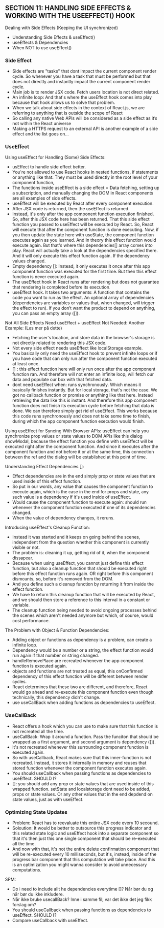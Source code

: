 ## SECTION 11: HANDLING SIDE EFFECTS & WORKING WITH THE USEEFFECT() HOOK

Dealing with Side Effects (Keeping the UI synchronized)

- Understanding Side Effects & useEffect()
- useEffects & Dependencies
- When NOT to use useEffect()

### Side Effect

- Side effects are "tasks" that dont impact the current component render cycle. So whenever you have a task that must be performed but that does not directly and instantly impact the current component render cycle.
- Main job is to render JSX code. Fetch users location is not direct related.
- An infinite loop: And that's where the useEffect hook comes into play because that hook allows us to solve that problem.
- When we talk about side effects in the context of React.js, we are referring to anything that is outside the scope of React
- So calling any native Web APIs will be considered as a side effect as it’s not within the React universe
- Making a HTTPS request to an external API is another example of a side effect and the list goes on…

### UseEffect

Using useEffect for Handling (Some) Side Effects:

- usEffect to handle side effect better.
- You're not allowed to use React hooks in nested functions, if statements or anything like that. They must be used directly in the root level of your component function,
- The functions inside useEffect is a side effect = Data fetching, setting up a subscription, and manually changing the DOM in React components are all examples of side effects.
- useEffect will be executed by React after every component execution.
- After JSX code is returned, then the useEffect is returned.
- Instead, it's only after the app component function execution finished. So, after this JSX code here has been returned. That this side effect function you passed to useEffect will be executed by React. So, React will execute that after the component function is done executing. Now, if you then update the state here with useState, the component function executes again as you learned. And in theory this effect function would execute again. But that's where this dependencies[] array comes into play. React will actually take a look at the dependencies specified there. And it will only execute this effect function again. If the dependency values changed.
- Empty dependency []: Instead, it only executes it once after this app component function was executed for the first time. But then this effect function is never executed again.
- The useEffect hook in React runs after rendering but does not guarantee that rendering is completed before its execution.
- useEffect hook. It takes two arguments:
  A function that contains the code you want to run as the effect.
  An optional array of dependencies (dependencies are variables or values that, when changed, will trigger the effect to run). If you don’t want the product to depend on anything, you can pass an empty array ([]).

Not All Side Effects Need useEffect + useEffect Not Needed: Another Example: (Les mer på dette)

- Fetching the user's location, and store data in the browser's storage is not directly related to rendering this JSX code.
- Not every side effect needs useEffect like localStorage example.
- You basically only need the useEffect hook to prevent infinite loops or if you have code that can only run after the component function executed at least once.
- [] : this effect function here will only run once after the app component function ran. And therefore will not enter an infinite loop, will fetch our data and populate our box with that fetched data.
- dont need useEffect when: runs synchronously. Which means it basically finishes instantly. But for local storage, that's not the case. We got no callback function or promise or anything like that here. Instead retrieving the data like this is instant. And therefore this app component function does not finish its execution cycle before fetching that data is done. We can therefore simply get rid of useEffect. This works because this code runs synchronously and does not take some time to finish, during which the app component function execution would finish.

Using useEffect for Syncing With Browser APIs: useEffect can help you synchronize prop values or state values to DOM APIs like this dialog showModal, because the effect function you define with useEffect will be executed right after the component function. And since it executes after the component function and not before it or at the same time, this connection between the ref and the dialog will be established at this point of time.

Understanding Effect Dependencies []:

- Effect dependencies are in the end simply prop or state values that are used inside of this effect function.
- So put in our words, any value that causes the component function to execute again, which is the case in the end for props and state, any such value is a dependency if it's used inside of useEffect.
- Would cause the component function to execute again: should run whenever the component function executed if one of its dependencies changed.
- When the value of dependency changes, it reruns.

Introducing useEffect's Cleanup Function:

- Instead it was started and it keeps on going behind the scenes, independent from the question whether this component is currently visible or not.
- The problem is: cleaning it up, getting rid of it, when the component dissapear.
- Because when using useEffect, you cannot just define this effect function, but also a cleanup function that should be executed right before this effect function runs again. OR right before this component dismounts, so, before it's removed from the DOM.
- And you define such a cleanup function by returning it from inside the effect function.
- We have to return this cleanup function that will be executed by React, and we should then store a reference to this interval in a constant or variable.
- The cleanup function being needed to avoid ongoing processes behind the scenes which aren't needed anymore but which, of course, would cost performance.

The Problem with Object & Function Dependencies:

- Adding object or functions as dependency is a problem, can create a infinite loop.
- Dependency would be a number or a string, the effect function would run again if that number or string changed.
- handleRemovePlace are recreated whenever the app component function is executed again.
- objects and functions are not treated as equal, this onConfirmed dependency of this effect function will be different between render cycles.
- React determines that these two are different, and therefore, React would go ahead and re-execute this component function even though technically, this dependency didn't change.
- use useCallBack when adding functions as dependencies to useEffect.

### UseCallBack

- React offers a hook which you can use to make sure that this function is not recreated all the time.
- useCallBack: Wrap it around a function. Pass the funciton that should be wrapped as a first argument, and second argument is dependency ([]).
- it's not recreated whenever this surrounding component function is executed again.
- So with useCallback, React makes sure that this inner-function is not recreated. Instead, it stores it internally in memory and reuses that stored function whenever the component function executes again.
- You should useCallback when passing functions as dependencies to useEffect. SHOULD I?
- []: you should add any prop or state values that are used inside of this wrapped function. setState and localstorage dont need to be added, props or state values. Or any other values that in the end depdend on state values, just as with useEffect.

### Optimizing State Updates

- Problem: React has to reevaluate this entire JSX code every 10 secound.
- Soloution: It would be better to outsource this progress indicator and this related state logic and useEffect hook into a separate component so that it's then just this one single component that should be re-executed all the time.
- And now with that, it's not the entire delete confirmation component that will be re-executed every 10 milliseconds, but it's, instead, inside of the progress bar component that this computation will take place. And this is an optimization you might wanna consider to avoid unnecessary computations.

SPM:

- Do i need to include allt he dependencies everytime []? Når bør du og når bør du ikke inkludere.
- Når ikke bruke usecallBack? Inne i samme fil, var det ikke det jeg fikk forslag om?
- You should useCallback when passing functions as dependencies to useEffect. SHOULD I?
- Compare useCallback with useEffect.
